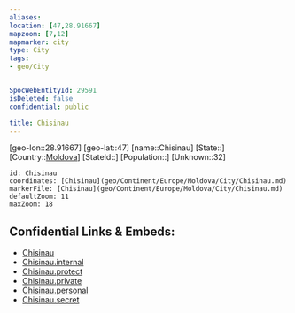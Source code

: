 ```yaml
---
aliases: 
location: [47,28.91667]
mapzoom: [7,12] 
mapmarker: city 
type: City
tags:
- geo/City


SpocWebEntityId: 29591
isDeleted: false
confidential: public

title: Chisinau
---
```

[geo-lon::28.91667]
[geo-lat::47]
[name::Chisinau]
[State::]
[Country::[Moldova](geo/Continent/Europe/Moldova.md)]
[StateId::]
[Population::]
[Unknown::32]


```leaflet
id: Chisinau
coordinates: [Chisinau](geo/Continent/Europe/Moldova/City/Chisinau.md)
markerFile: [Chisinau](geo/Continent/Europe/Moldova/City/Chisinau.md)
defaultZoom: 11 
maxZoom: 18
```


## Confidential Links & Embeds: 
- [Chisinau](../../../../../../_public/geo/Continent/Europe/Moldova/City/Chisinau.md) 
- [Chisinau.internal](../../../../../../_internal/geo/Continent/Europe/Moldova/City/Chisinau.internal.md) 
- [Chisinau.protect](../../../../../../_protect/geo/Continent/Europe/Moldova/City/Chisinau.protect.md) 
- [Chisinau.private](../../../../../../_private/geo/Continent/Europe/Moldova/City/Chisinau.private.md) 
- [Chisinau.personal](../../../../../../_personal/geo/Continent/Europe/Moldova/City/Chisinau.personal.md) 
- [Chisinau.secret](../../../../../../_secret/geo/Continent/Europe/Moldova/City/Chisinau.secret.md) 
